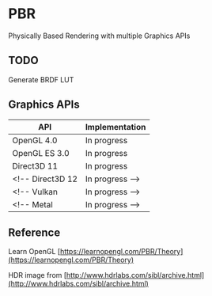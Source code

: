 # PBR

Physically Based Rendering with multiple Graphics APIs

## TODO

Generate BRDF LUT

## Graphics APIs

API           | Implementation
--------------|----------------------
OpenGL 4.0    | In progress
OpenGL ES 3.0 | In progress
Direct3D 11   | In progress
<!-- Direct3D 12 | In progress -->
<!-- Vulkan      | In progress -->
<!-- Metal       | In progress -->

## Reference

Learn OpenGL [https://learnopengl.com/PBR/Theory](https://learnopengl.com/PBR/Theory)

HDR image from [http://www.hdrlabs.com/sibl/archive.html](http://www.hdrlabs.com/sibl/archive.html)
